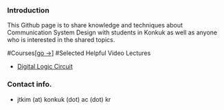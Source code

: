 ### Introduction

This Github page is to share knowledge and techniques about Communication System Design with students in Konkuk as well as anyone who is interested in the shared topics.

#Courses[[go ->]](Courses/README.md)
#Selected Helpful Video Lectures
- [Digital Logic Circuit](LC1.md)

### Contact info.
- jtkim (at) konkuk (dot) ac (dot) kr
